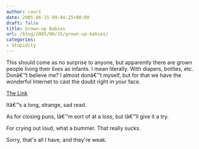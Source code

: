 ```yaml
---
author: court
date: 2005-06-15 09:44:25+00:00
draft: false
title: Grown-up Babies
url: /blog/2005/06/15/grown-up-babies/
categories:
- Stupidity
---
```


This should come as no surprise to anyone, but apparently there are grown people living their lives as infants.  I mean literally.  With diapers, bottles, etc.  Donâ€™t believe me?  I almost donâ€™t myself, but for that we have the wonderful Internet to cast the doubt right in your face.

[The Link](http://www.phoenixnewtimes.com/Issues/2005-06-09/news/feature_print.html)

Itâ€™s a long, strange, sad read.  

As for closing puns, Iâ€™m sort of at a loss, but Iâ€™ll give it a try.

For crying out loud, what a bummer.  That really sucks.  

Sorry, that's all I have, and they're weak.
